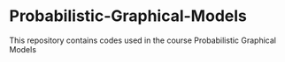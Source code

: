 # Probabilistic-Graphical-Models
This repository contains codes used in the course Probabilistic Graphical Models
